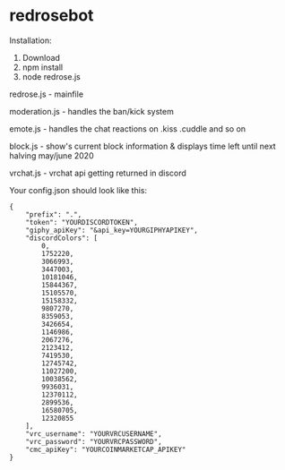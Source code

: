 # redrosebot

Installation:

1. Download
2. npm install
3. node redrose.js


redrose.js - mainfile

moderation.js - handles the ban/kick system

emote.js - handles the chat reactions on .kiss .cuddle and so on

block.js - show's current block information & displays time left until next halving may/june 2020

vrchat.js - vrchat api getting returned in discord

Your config.json should look like this:


```
{
    "prefix": ".",
    "token": "YOURDISCORDTOKEN",
    "giphy_apiKey": "&api_key=YOURGIPHYAPIKEY",
    "discordColors": [
        0,
        1752220,
        3066993,
        3447003,
        10181046,
        15844367,
        15105570,
        15158332,
        9807270,
        8359053,
        3426654,
        1146986,
        2067276,
        2123412,
        7419530,
        12745742,
        11027200,
        10038562,
        9936031,
        12370112,
        2899536,
        16580705,
        12320855
    ],
    "vrc_username": "YOURVRCUSERNAME",
    "vrc_password": "YOURVRCPASSWORD",
    "cmc_apiKey": "YOURCOINMARKETCAP_APIKEY"
}
```

